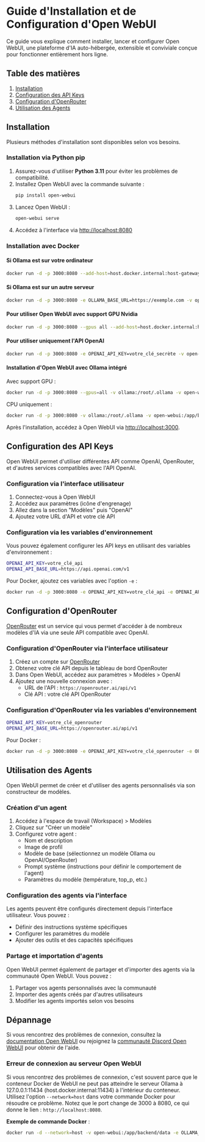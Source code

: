 # Guide d'Installation et de Configuration d'Open WebUI

Ce guide vous explique comment installer, lancer et configurer Open WebUI, une plateforme d'IA auto-hébergée, extensible et conviviale conçue pour fonctionner entièrement hors ligne.

## Table des matières

1. [Installation](#installation)
2. [Configuration des API Keys](#configuration-des-api-keys)
3. [Configuration d'OpenRouter](#configuration-dopenrouter)
4. [Utilisation des Agents](#utilisation-des-agents)

## Installation

Plusieurs méthodes d'installation sont disponibles selon vos besoins.

### Installation via Python pip

1. Assurez-vous d'utiliser **Python 3.11** pour éviter les problèmes de compatibilité.
2. Installez Open WebUI avec la commande suivante :
   ```bash
   pip install open-webui
   ```
3. Lancez Open WebUI :
   ```bash
   open-webui serve
   ```
4. Accédez à l'interface via [http://localhost:8080](http://localhost:8080)

### Installation avec Docker

#### Si Ollama est sur votre ordinateur

```bash
docker run -d -p 3000:8080 --add-host=host.docker.internal:host-gateway -v open-webui:/app/backend/data --name open-webui --restart always ghcr.io/open-webui/open-webui:main
```

#### Si Ollama est sur un autre serveur

```bash
docker run -d -p 3000:8080 -e OLLAMA_BASE_URL=https://exemple.com -v open-webui:/app/backend/data --name open-webui --restart always ghcr.io/open-webui/open-webui:main
```

#### Pour utiliser Open WebUI avec support GPU Nvidia

```bash
docker run -d -p 3000:8080 --gpus all --add-host=host.docker.internal:host-gateway -v open-webui:/app/backend/data --name open-webui --restart always ghcr.io/open-webui/open-webui:cuda
```

#### Pour utiliser uniquement l'API OpenAI

```bash
docker run -d -p 3000:8080 -e OPENAI_API_KEY=votre_clé_secrète -v open-webui:/app/backend/data --name open-webui --restart always ghcr.io/open-webui/open-webui:main
```

#### Installation d'Open WebUI avec Ollama intégré

Avec support GPU :
```bash
docker run -d -p 3000:8080 --gpus=all -v ollama:/root/.ollama -v open-webui:/app/backend/data --name open-webui --restart always ghcr.io/open-webui/open-webui:ollama
```

CPU uniquement :
```bash
docker run -d -p 3000:8080 -v ollama:/root/.ollama -v open-webui:/app/backend/data --name open-webui --restart always ghcr.io/open-webui/open-webui:ollama
```

Après l'installation, accédez à Open WebUI via [http://localhost:3000](http://localhost:3000).

## Configuration des API Keys

Open WebUI permet d'utiliser différentes API comme OpenAI, OpenRouter, et d'autres services compatibles avec l'API OpenAI.

### Configuration via l'interface utilisateur

1. Connectez-vous à Open WebUI
2. Accédez aux paramètres (icône d'engrenage)
3. Allez dans la section "Modèles" puis "OpenAI"
4. Ajoutez votre URL d'API et votre clé API

### Configuration via les variables d'environnement

Vous pouvez également configurer les API keys en utilisant des variables d'environnement :

```bash
OPENAI_API_KEY=votre_clé_api
OPENAI_API_BASE_URL=https://api.openai.com/v1
```

Pour Docker, ajoutez ces variables avec l'option `-e` :

```bash
docker run -d -p 3000:8080 -e OPENAI_API_KEY=votre_clé_api -e OPENAI_API_BASE_URL=https://api.openai.com/v1 -v open-webui:/app/backend/data --name open-webui --restart always ghcr.io/open-webui/open-webui:main
```

## Configuration d'OpenRouter

[OpenRouter](https://openrouter.ai) est un service qui vous permet d'accéder à de nombreux modèles d'IA via une seule API compatible avec OpenAI.

### Configuration d'OpenRouter via l'interface utilisateur

1. Créez un compte sur [OpenRouter](https://openrouter.ai)
2. Obtenez votre clé API depuis le tableau de bord OpenRouter
3. Dans Open WebUI, accédez aux paramètres > Modèles > OpenAI
4. Ajoutez une nouvelle connexion avec :
   - URL de l'API : `https://openrouter.ai/api/v1`
   - Clé API : votre clé API OpenRouter

### Configuration d'OpenRouter via les variables d'environnement

```bash
OPENAI_API_KEY=votre_clé_openrouter
OPENAI_API_BASE_URL=https://openrouter.ai/api/v1
```

Pour Docker :

```bash
docker run -d -p 3000:8080 -e OPENAI_API_KEY=votre_clé_openrouter -e OPENAI_API_BASE_URL=https://openrouter.ai/api/v1 -v open-webui:/app/backend/data --name open-webui --restart always ghcr.io/open-webui/open-webui:main
```

## Utilisation des Agents

Open WebUI permet de créer et d'utiliser des agents personnalisés via son constructeur de modèles.

### Création d'un agent

1. Accédez à l'espace de travail (Workspace) > Modèles
2. Cliquez sur "Créer un modèle"
3. Configurez votre agent :
   - Nom et description
   - Image de profil
   - Modèle de base (sélectionnez un modèle Ollama ou OpenAI/OpenRouter)
   - Prompt système (instructions pour définir le comportement de l'agent)
   - Paramètres du modèle (température, top_p, etc.)

### Configuration des agents via l'interface

Les agents peuvent être configurés directement depuis l'interface utilisateur. Vous pouvez :
- Définir des instructions système spécifiques
- Configurer les paramètres du modèle
- Ajouter des outils et des capacités spécifiques

### Partage et importation d'agents

Open WebUI permet également de partager et d'importer des agents via la communauté Open WebUI. Vous pouvez :
1. Partager vos agents personnalisés avec la communauté
2. Importer des agents créés par d'autres utilisateurs
3. Modifier les agents importés selon vos besoins

## Dépannage

Si vous rencontrez des problèmes de connexion, consultez la [documentation Open WebUI](https://docs.openwebui.com/troubleshooting/) ou rejoignez la [communauté Discord Open WebUI](https://discord.gg/5rJgQTnV4s) pour obtenir de l'aide.

### Erreur de connexion au serveur Open WebUI

Si vous rencontrez des problèmes de connexion, c'est souvent parce que le conteneur Docker de WebUI ne peut pas atteindre le serveur Ollama à 127.0.0.1:11434 (host.docker.internal:11434) à l'intérieur du conteneur. Utilisez l'option `--network=host` dans votre commande Docker pour résoudre ce problème. Notez que le port change de 3000 à 8080, ce qui donne le lien : `http://localhost:8080`.

**Exemple de commande Docker** :

```bash
docker run -d --network=host -v open-webui:/app/backend/data -e OLLAMA_BASE_URL=http://127.0.0.1:11434 --name open-webui --restart always ghcr.io/open-webui/open-webui:main
```
